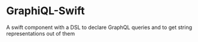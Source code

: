# GraphiQL-Swift
A swift component with a DSL to declare GraphQL queries and to get string representations out of them

